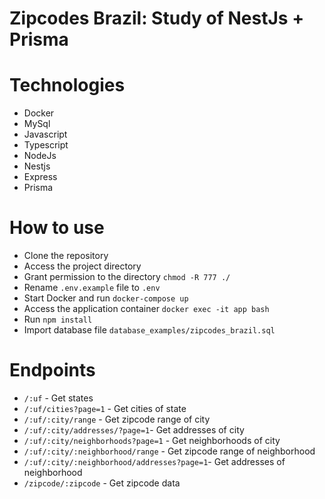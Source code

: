 # Zipcodes Brazil: Study of NestJs + Prisma

# Technologies
- Docker
- MySql
- Javascript
- Typescript
- NodeJs
- Nestjs
- Express
- Prisma

# How to use
- Clone the repository
- Access the project directory
- Grant permission to the directory `chmod -R 777 ./`
- Rename `.env.example` file to `.env`
- Start Docker and run `docker-compose up`
- Access the application container `docker exec -it app bash`
- Run `npm install`
- Import database file `database_examples/zipcodes_brazil.sql`

# Endpoints
- `/:uf` - Get states
- `/:uf/cities?page=1` - Get cities of state
- `/:uf/:city/range` - Get zipcode range of city
- `/:uf/:city/addresses/?page=1`- Get addresses of city
- `/:uf/:city/neighborhoods?page=1` - Get neighborhoods of city
- `/:uf/:city/:neighborhood/range` - Get zipcode range of neighborhood
- `/:uf/:city/:neighborhood/addresses?page=1`- Get addresses of neighborhood
- `/zipcode/:zipcode` - Get zipcode data